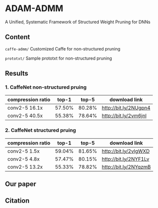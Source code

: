 # ADAM-ADMM
A Unified, Systematic Framework of Structured Weight Pruning for DNNs

## Content

`caffe-admm/` Customized Caffe for non-structured pruning

`prototxt/` Sample prototxt for non-structured pruning

## Results
### 1. CaffeNet non-structured pruing

| compression ratio | top-1 | top-5 | download link |
|---|---|---|---|
| conv2-5 16.1x | 57.50% | 80.28% | http://bit.ly/2NUgpn4 |
| conv2-5 40.5x | 55.38% | 78.64% | http://bit.ly/2vm6jnl |

### 2. CaffeNet structured pruing

| compression ratio | top-1 | top-5 | download link |
|---|---|---|---|
| conv2-5 1.5x | 59.04% | 81.65% | http://bit.ly/2vlgWXD |
| conv2-5 4.8x | 57.47% | 80.15% | http://bit.ly/2NYF1Lv |
| conv2-5 13.2x | 55.33% | 78.82% | http://bit.ly/2NYqzmB |

## Our paper

## Citation